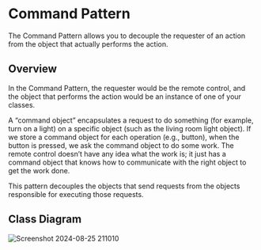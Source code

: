 # Command Pattern

The Command Pattern allows you to decouple the requester of an action from the object that actually performs the action.

## Overview

In the Command Pattern, the requester would be the remote control, and the object that performs the action would be an instance of one of your classes.

A “command object” encapsulates a request to do something (for example, turn on a light) on a specific object (such as the living room light object). If we store a command object for each operation (e.g., button), when the button is pressed, we ask the command object to do some work. The remote control doesn’t have any idea what the work is; it just has a command object that knows how to communicate with the right object to get the work done.

This pattern decouples the objects that send requests from the objects responsible for executing those requests.

## Class Diagram

![Screenshot 2024-08-25 211010](https://github.com/user-attachments/assets/3aaf5189-f5c2-4273-a788-0469c3522d8b)


